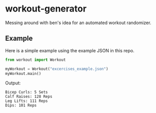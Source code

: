 # workout-generator

Messing around with ben's idea for an automated workout randomizer.

## Example

Here is a simple example using the example JSON in this repo.

```python
from workout import Workout

myWorkout = Workout("excercises_example.json")
myWorkout.main()
```

Output:

```
Bicep Curls: 5 Sets
Calf Raises: 128 Reps
Leg Lifts: 111 Reps
Dips: 101 Reps
```
